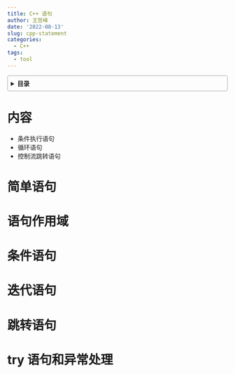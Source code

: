 ```yaml
---
title: C++ 语句 
author: 王哲峰
date: '2022-08-13'
slug: cpp-statement
categories:
  - C++
tags:
  - tool
---
```


<style>
details {
    border: 1px solid #aaa;
    border-radius: 4px;
    padding: .5em .5em 0;
}
summary {
    font-weight: bold;
    margin: -.5em -.5em 0;
    padding: .5em;
}
details[open] {
    padding: .5em;
}
details[open] summary {
    border-bottom: 1px solid #aaa;
    margin-bottom: .5em;
}
</style>

<details><summary>目录</summary><p>

- [内容](#内容)
</p></details><p></p>


# 内容

* 条件执行语句
* 循环语句
* 控制流跳转语句

# 简单语句


# 语句作用域


# 条件语句


# 迭代语句


# 跳转语句


# try 语句和异常处理


